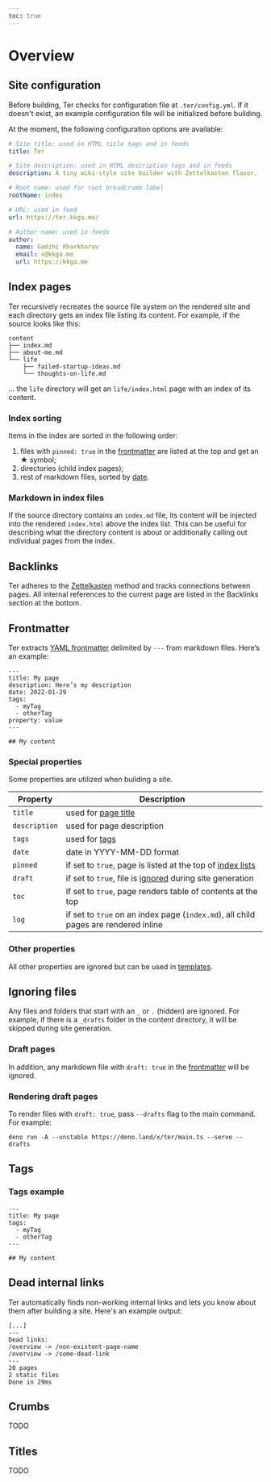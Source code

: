 ```yaml
---
toc: true
---
```


# Overview

## Site configuration

Before building, Ter checks for configuration file at `.ter/config.yml`. If it
doesn't exist, an example configuration file will be initialized before
building.

At the moment, the following configuration options are available:

```yaml
# Site title: used in HTML title tags and in feeds
title: Ter

# Site description: used in HTML description tags and in feeds
description: A tiny wiki-style site builder with Zettelkasten flavor.

# Root name: used for root breadcrumb label
rootName: index

# URL: used in feed
url: https://ter.kkga.me/

# Author name: used in feeds
author:
  name: Gadzhi Kharkharov
  email: x@kkga.me
  url: https://kkga.me
```

## Index pages

Ter recursively recreates the source file system on the rendered site and each
directory gets an index file listing its content. For example, if the source
looks like this:

```
content
├── index.md
├── about-me.md
└── life
    ├── failed-startup-ideas.md
    └── thoughts-on-life.md
```

... the `life` directory will get an `life/index.html` page with an index of its
content.

### Index sorting

Items in the index are sorted in the following order:

1. files with `pinned: true` in the [frontmatter](#frontmatter) are listed at
   the top and get an ★ symbol;
2. directories (child index pages);
3. rest of markdown files, sorted by [date](#dates).

### Markdown in index files

If the source directory contains an `index.md` file, its content will be
injected into the rendered `index.html` above the index list. This can be useful
for describing what the directory content is about or additionally calling out
individual pages from the index.

## Backlinks

Ter adheres to the [Zettelkasten](/zettelkasten.md) method and tracks
connections between pages. All internal references to the current page are
listed in the Backlinks section at the bottom.

## Frontmatter

Ter extracts [YAML frontmatter](https://jekyllrb.com/docs/front-matter/)
delimited by `---` from markdown files. Here’s an example:

```
---
title: My page
description: Here’s my description
date: 2022-01-29
tags:
  - myTag
  - otherTag
property: value
---

## My content
```

### Special properties

Some properties are utilized when building a site.

| Property      | Description                                                                         |
| ------------- | ----------------------------------------------------------------------------------- |
| `title`       | used for [page title](#titles)                                                      |
| `description` | used for page description                                                           |
| `tags`        | used for [tags](#tags)                                                              |
| `date`        | date in YYYY-MM-DD format                                                           |
| `pinned`      | if set to `true`, page is listed at the top of [index lists](#index-pages)          |
| `draft`       | if set to `true`, file is [ignored](#ignoring-files) during site generation         |
| `toc`         | if set to `true`, page renders table of contents at the top                         |
| `log`         | if set to `true` on an index page (`index.md`), all child pages are rendered inline |

### Other properties

All other properties are ignored but can be used in
[templates](customize.md#templates).

## Ignoring files

Any files and folders that start with an `_` or `.` (hidden) are ignored. For
example, if there is a `_drafts` folder in the content directory, it will be
skipped during site generation.

### Draft pages

In addition, any markdown file with `draft: true` in the
[frontmatter](#frontmatter) will be ignored.

### Rendering draft pages

To render files with `draft: true`, pass `--drafts` flag to the main command.
For example:

```
deno run -A --unstable https://deno.land/x/ter/main.ts --serve --drafts
```

## Tags

### Tags example

```
---
title: My page
tags:
  - myTag
  - otherTag
---

## My content
```

## Dead internal links

Ter automatically finds non-working internal links and lets you know about them
after building a site. Here's an example output:

```
[...]
---
Dead links:
/overview -> /non-existent-page-name
/overview -> /some-dead-link
---
20 pages
2 static files
Done in 29ms
```

## Crumbs

TODO

## Titles

TODO
